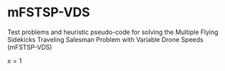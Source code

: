 # mFSTSP-VDS
Test problems and heuristic pseudo-code for solving the Multiple Flying Sidekicks Traveling Salesman Problem with Variable Drone Speeds (mFSTSP-VDS)

$x = 1$

